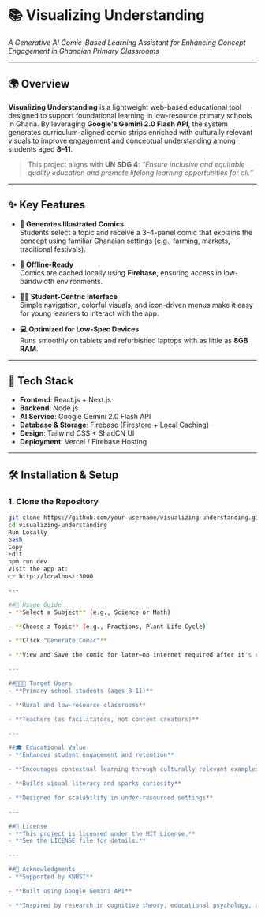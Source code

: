 # 📚 Visualizing Understanding  
*A Generative AI Comic-Based Learning Assistant for Enhancing Concept Engagement in Ghanaian Primary Classrooms*

---

## 🌍 Overview

**Visualizing Understanding** is a lightweight web-based educational tool designed to support foundational learning in low-resource primary schools in Ghana. By leveraging **Google's Gemini 2.0 Flash API**, the system generates curriculum-aligned comic strips enriched with culturally relevant visuals to improve engagement and conceptual understanding among students aged **8–11**.

> This project aligns with **UN SDG 4**: _“Ensure inclusive and equitable quality education and promote lifelong learning opportunities for all.”_

---

## ✨ Key Features

- **🎨 Generates Illustrated Comics**  
  Students select a topic and receive a 3–4-panel comic that explains the concept using familiar Ghanaian settings (e.g., farming, markets, traditional festivals).

- **📶 Offline-Ready**  
  Comics are cached locally using **Firebase**, ensuring access in low-bandwidth environments.

- **👧🏽 Student-Centric Interface**  
  Simple navigation, colorful visuals, and icon-driven menus make it easy for young learners to interact with the app.

- **💻 Optimized for Low-Spec Devices**  
  Runs smoothly on tablets and refurbished laptops with as little as **8GB RAM**.

---

## 🧰 Tech Stack

- **Frontend**: React.js + Next.js  
- **Backend**: Node.js  
- **AI Service**: Google Gemini 2.0 Flash API  
- **Database & Storage**: Firebase (Firestore + Local Caching)  
- **Design**: Tailwind CSS + ShadCN UI  
- **Deployment**: Vercel / Firebase Hosting

---

## 🛠️ Installation & Setup

### 1. Clone the Repository

```bash
git clone https://github.com/your-username/visualizing-understanding.git
cd visualizing-understanding
Run Locally
bash
Copy
Edit
npm run dev
Visit the app at:
👉 http://localhost:3000 

---

##📖 Usage Guide
- **Select a Subject** (e.g., Science or Math)

- **Choose a Topic** (e.g., Fractions, Plant Life Cycle)

- **Click "Generate Comic"**

- **View and Save the comic for later—no internet required after it's cached**

---

##🧑🏾‍🏫 Target Users
- **Primary school students (ages 8–11)**

- **Rural and low-resource classrooms**

- **Teachers (as facilitators, not content creators)**

---

##🎓 Educational Value
- **Enhances student engagement and retention**

- **Encourages contextual learning through culturally relevant examples**

- **Builds visual literacy and sparks curiosity**

- **Designed for scalability in under-resourced settings**

---

##🪪 License
- **This project is licensed under the MIT License.**
- **See the LICENSE file for details.**

---

##🙏 Acknowledgments
- **Supported by KNUST**

- **Built using Google Gemini API**

- **Inspired by research in cognitive theory, educational psychology, and AI-for-Education**
